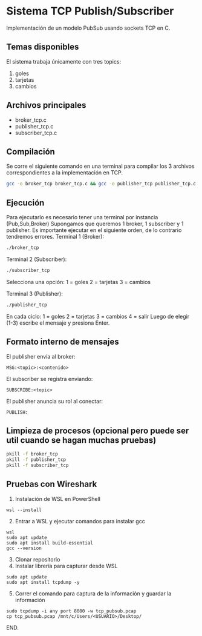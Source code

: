 # Sistema TCP Publish/Subscriber

Implementación  de un modelo PubSub usando sockets TCP en C.

## Temas disponibles

El sistema trabaja únicamente con tres topics:
1. goles
2. tarjetas
3. cambios

## Archivos principales
- broker_tcp.c
- publisher_tcp.c
- subscriber_tcp.c

## Compilación

Se corre el siguiente comando en una terminal para compilar los 3 archivos correspondientes a la implementación en TCP. 
```bash
gcc -o broker_tcp broker_tcp.c && gcc -o publisher_tcp publisher_tcp.c && gcc -o subscriber_tcp subscriber_tcp.c
```

## Ejecución

Para ejecutarlo es necesario tener una terminal por instancia (Pub,Sub,Broker)
Supongamos que queremos 1 broker, 1 subscriber y 1 publisher. Es importante ejecutar en el siguiente orden, de lo contrario tendremos errores.
Terminal 1 (Broker):
```bash
./broker_tcp
```

Terminal 2 (Subscriber):
```bash
./subscriber_tcp
```
Selecciona una opción:
1 = goles
2 = tarjetas
3 = cambios

Terminal 3 (Publisher):
```bash
./publisher_tcp
```
En cada ciclo:
1 = goles
2 = tarjetas
3 = cambios
4 = salir
Luego de elegir (1-3) escribe el mensaje y presiona Enter.

## Formato interno de mensajes

El publisher envía al broker:
```
MSG:<topic>:<contenido>
```
El subscriber se registra enviando:
```
SUBSCRIBE:<topic>
```
El publisher anuncia su rol al conectar:
```
PUBLISH:
```

## Limpieza de procesos (opcional pero puede ser util cuando se hagan muchas pruebas)
```bash
pkill -f broker_tcp
pkill -f publisher_tcp
pkill -f subscriber_tcp
```
## Pruebas con Wireshark
1. Instalación de WSL en PowerShell
```
wsl --install
```
2. Entrar a WSL y ejecutar comandos para instalar gcc
```
wsl
sudo apt update
sudo apt install build-essential
gcc --version
```
3. Clonar repositorio
4. Instalar librería para capturar desde WSL
```
sudo apt update
sudo apt install tcpdump -y
```
5. Correr el comando para captura de la información y guardar la información
```
sudo tcpdump -i any port 8080 -w tcp_pubsub.pcap
cp tcp_pubsub.pcap /mnt/c/Users/<USUARIO>/Desktop/
```

END.
